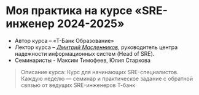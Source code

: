 # Моя практика на курсе «SRE-инженер 2024-2025»
* Автор курса – «Т-Банк Образование»
* Лектор курса – *[Дмитрий Масленников](https://github.com/rlz)*, руководитель центра надежности информационных систем (Head of SRE). 
* Семинаристы - Максим Тимофеев, Юлия Старкова
> Описание курса: Курс для начинающих SRE-специалистов. Каждую неделю — семинар и практическое задание с обратной связью от ведущих SRE-инженеров Т-банк
